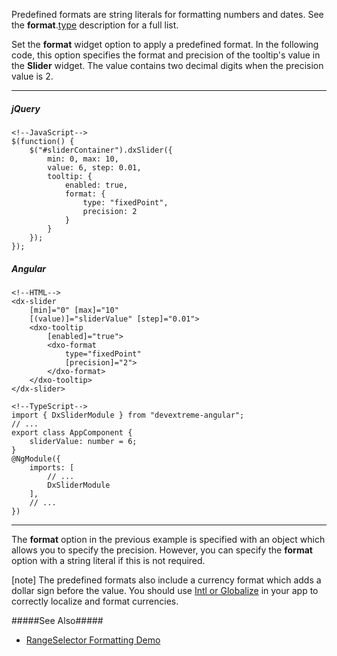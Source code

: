 Predefined formats are string literals for formatting numbers and dates. See the **format**.[type](/api-reference/50%20Common/Object%20Structures/format/type.md '/Documentation/ApiReference/Common/Object_Structures/format/#type') description for a full list.

Set the **format** widget option to apply a predefined format. In the following code, this option specifies the format and precision of the tooltip's value in the **Slider** widget. The value contains two decimal digits when the precision value is 2.

---
##### jQuery

    <!--JavaScript-->
    $(function() {
        $("#sliderContainer").dxSlider({
            min: 0, max: 10,
            value: 6, step: 0.01,
            tooltip: {
                enabled: true,
                format: {
                    type: "fixedPoint",
                    precision: 2
                }
            }
        });
    });

##### Angular

    <!--HTML-->
    <dx-slider
        [min]="0" [max]="10"
        [(value)]="sliderValue" [step]="0.01">
        <dxo-tooltip
            [enabled]="true">
            <dxo-format
                type="fixedPoint"
                [precision]="2">
            </dxo-format>
        </dxo-tooltip>
    </dx-slider>

    <!--TypeScript-->
    import { DxSliderModule } from "devextreme-angular";
    // ...
    export class AppComponent {
        sliderValue: number = 6;
    }
    @NgModule({
        imports: [
            // ...
            DxSliderModule
        ],
        // ...
    })

---

The **format** option in the previous example is specified with an object which allows you to specify the precision. However, you can specify the **format** option with a string literal if this is not required.

[note] The predefined formats also include a currency format which adds a dollar sign before the value. You should use [Intl or Globalize](/concepts/Common/33%20Localization/05%20Localize%20Dates,%20Numbers,%20and%20Currencies '/Documentation/Guide/Common/Localization/#Localize_Dates_Numbers_and_Currencies/') in your app to correctly localize and format currencies.

#####See Also#####
- [RangeSelector Formatting Demo](https://js.devexpress.com/Demos/WidgetsGallery/Demo/RangeSelector/CustomFormatting)
